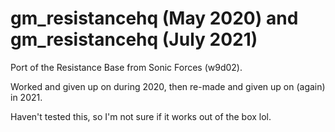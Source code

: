 # gm_resistancehq (May 2020) and gm_resistancehq (July 2021)

Port of the Resistance Base from Sonic Forces (w9d02).

Worked and given up on during 2020, then re-made and given up on (again) in 2021.

Haven't tested this, so I'm not sure if it works out of the box lol.
